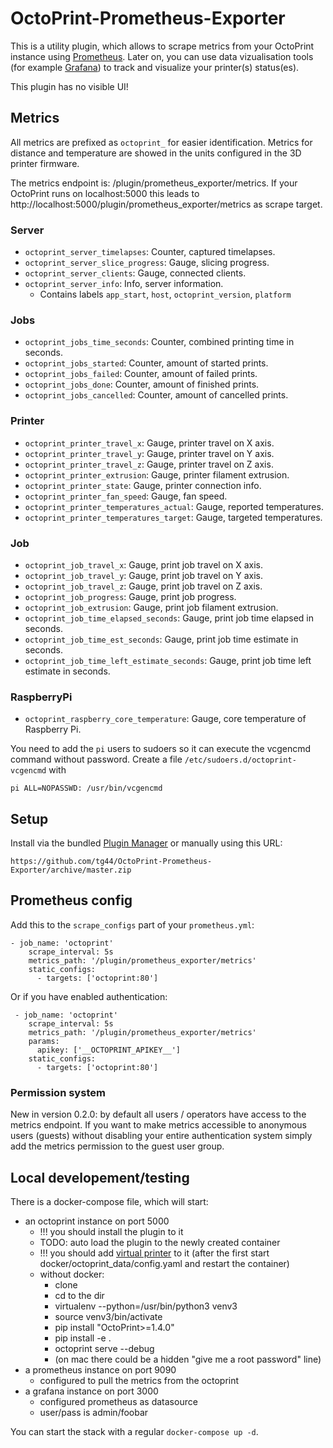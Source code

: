 # OctoPrint-Prometheus-Exporter

This is a utility plugin, which allows to scrape metrics from your OctoPrint instance using [Prometheus](https://prometheus.io/).
Later on, you can use data vizualisation tools (for example [Grafana](https://grafana.com/)) to track and visualize your printer(s) status(es).

This plugin has no visible UI!

## Metrics

All metrics are prefixed as `octoprint_` for easier identification. Metrics for distance and temperature are showed in the units configured in the 3D printer firmware.

The metrics endpoint is: /plugin/prometheus_exporter/metrics. If your OctoPrint runs on localhost:5000 this leads to http://localhost:5000/plugin/prometheus_exporter/metrics as scrape target.

### Server

* `octoprint_server_timelapses`: Counter, captured timelapses.
* `octoprint_server_slice_progress`: Gauge, slicing progress.
* `octoprint_server_clients`: Gauge, connected clients.
* `octoprint_server_info`: Info, server information.
  * Contains labels `app_start`, `host`, `octoprint_version`, `platform`

### Jobs

* `octoprint_jobs_time_seconds`: Counter, combined printing time in seconds.
* `octoprint_jobs_started`: Counter, amount of started prints.
* `octoprint_jobs_failed`: Counter, amount of failed prints.
* `octoprint_jobs_done`: Counter, amount of finished prints.
* `octoprint_jobs_cancelled`: Counter, amount of cancelled prints.

### Printer

* `octoprint_printer_travel_x`: Gauge, printer travel on X axis.
* `octoprint_printer_travel_y`: Gauge, printer travel on Y axis.
* `octoprint_printer_travel_z`: Gauge, printer travel on Z axis.
* `octoprint_printer_extrusion`: Gauge, printer filament extrusion.
* `octoprint_printer_state`: Gauge, printer connection info.
* `octoprint_printer_fan_speed`: Gauge, fan speed.
* `octoprint_printer_temperatures_actual`: Gauge, reported temperatures.
* `octoprint_printer_temperatures_target`: Gauge, targeted temperatures.

### Job

* `octoprint_job_travel_x`: Gauge, print job travel on X axis.
* `octoprint_job_travel_y`: Gauge, print job travel on Y axis.
* `octoprint_job_travel_z`: Gauge, print job travel on Z axis.
* `octoprint_job_progress`: Gauge, print job progress.
* `octoprint_job_extrusion`: Gauge, print job filament extrusion.
* `octoprint_job_time_elapsed_seconds`: Gauge, print job time elapsed in seconds.
* `octoprint_job_time_est_seconds`: Gauge, print job time estimate in seconds.
* `octoprint_job_time_left_estimate_seconds`: Gauge, print job time left estimate in seconds.

### RaspberryPi

* `octoprint_raspberry_core_temperature`: Gauge, core temperature of Raspberry Pi.

You need to add the `pi` users to sudoers so it can execute the vcgencmd command without password. Create a file `/etc/sudoers.d/octoprint-vcgencmd` with
```
pi ALL=NOPASSWD: /usr/bin/vcgencmd
```

## Setup

Install via the bundled [Plugin Manager](https://github.com/foosel/OctoPrint/wiki/Plugin:-Plugin-Manager)
or manually using this URL:

    https://github.com/tg44/OctoPrint-Prometheus-Exporter/archive/master.zip

## Prometheus config

Add this to the `scrape_configs` part of your `prometheus.yml`:

```
- job_name: 'octoprint'
    scrape_interval: 5s
    metrics_path: '/plugin/prometheus_exporter/metrics'
    static_configs:
      - targets: ['octoprint:80']
```

Or if you have enabled authentication:

```
 - job_name: 'octoprint'
    scrape_interval: 5s
    metrics_path: '/plugin/prometheus_exporter/metrics'
    params:
      apikey: ['__OCTOPRINT_APIKEY__']
    static_configs:
      - targets: ['octoprint:80']
```

### Permission system

New in version 0.2.0: by default all users / operators have access to the metrics endpoint. If you want to make metrics accessible to anonymous users (guests) without disabling your entire authentication system simply add the metrics permission to the guest user group.

## Local developement/testing

There is a docker-compose file, which will start:
 - an octoprint instance on port 5000
   - !!! you should install the plugin to it
   - TODO: auto load the plugin to the newly created container
   - !!! you should add [virtual printer](https://docs.octoprint.org/en/master/development/virtual_printer.html#enabling-the-virtual-printer) to it (after the first start docker/octoprint_data/config.yaml and restart the container)
   - without docker:
     - clone
     - cd to the dir
     - virtualenv --python=/usr/bin/python3 venv3
     - source venv3/bin/activate
     - pip install "OctoPrint>=1.4.0"
     - pip install -e .
     - octoprint serve --debug
     - (on mac there could be a hidden "give me a root password" line)
 - a prometheus instance on port 9090
   - configured to pull the metrics from the octoprint
 - a grafana instance on port 3000
   - configured prometheus as datasource
   - user/pass is admin/foobar

You can start the stack with a regular `docker-compose up -d`.
